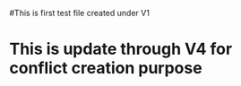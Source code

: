 #This is first test file created under V1

# This is update through V4 for conflict creation purpose
